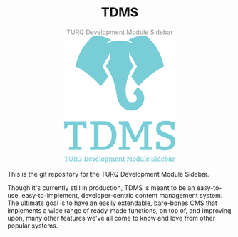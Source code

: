 <!DOCTYPE html>
<html>
    <head>
        <meta charset="utf-8">
        <style>
            .header{
                text-align:center;
            }
            .subtitle{
                color:#8e8e8e;
            }
        </style>
    </head>
    <body>
        <div class="header">
            <h1>TDMS</h1>
            <div class="subtitle">TURQ Development Module Sidebar</div>
            <img src="https://github.com/TurqDevDesign/tdms/blob/master/tdms_functions/tdms_setup/images/tdms_logo.png" alt="TDMS Logo" width="250"/>
        </div>
        <p>This is the git repository for the TURQ Development Module Sidebar. </p>
        <p>Though it's currently still in production, TDMS is meant to be an easy-to-use, easy-to-implement, developer-centric content management system. The ultimate goal is to have an easily extendable, bare-bones CMS that implements a wide range of ready-made functions, on top of, and improving upon, many other features we've all come to know and love from other popular systems. </p>
    </body>
</html>
